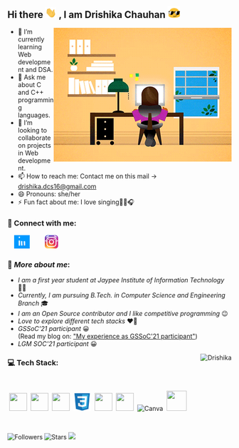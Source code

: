 ## Hi there <img src="https://github.com/drishika2002/drishika2002/blob/main/images_gifs/Hi.gif" width="25"> , I am Drishika Chauhan <img src="https://github.com/drishika2002/drishika2002/blob/main/images_gifs/emoji.gif" width="28">
<!--
**drishika2002/drishika2002** is a ✨ _special_ ✨ repository because its `README.md` (this file) appears on your GitHub profile.
-->


<img src="https://github.com/drishika2002/drishika2002/blob/main/images_gifs/gif1.gif" align = "right">

- 🌱 I’m currently learning Web development and DSA.
- 💬 Ask me about C and C++ programming languages.
- 👯 I’m looking to collaborate on projects in Web development.
- 📫 How to reach me: Contact me on this mail -> drishika.dcs16@gmail.com
- 😄 Pronouns: she/her
- ⚡ Fun fact about me: I love singing🎤🎶🎧



### 📱 Connect with me:

<a href="https://www.linkedin.com/in/drishika-chauhan-647254206/"><img src="https://github.com/drishika2002/drishika2002/blob/main/images_gifs/linkedin.gif" width="35" height = "30" hspace="15"></a>
<a href ="https://www.instagram.com/drishika_dc16/"> <img src="https://github.com/drishika2002/drishika2002/blob/main/images_gifs/instagram-logo-gif-9.gif" width="30" hspace="15"></a>


### 👧 ***More about me***:


- *I am a first year student at Jaypee Institute of Information Technology* 👩‍🎓
- *Currently, I am pursuing B.Tech. in Computer Science and Engineering Branch* 🎓
- *I am an Open Source contributor and I like competitive programming* 😉
- *Love to explore different tech stacks* ♥🤩
- *GSSoC'21 participant* 😀 <br>
(Read my blog on: <a href = "https://drishika-dcs16.medium.com/my-experience-as-gssoc21-participant-e1de025468e6">"My experience as GSSoC'21 participant"</a>)
- *LGM SOC'21 participant* 😀

<img src="https://github-readme-stats.vercel.app/api?username=drishika2002&count_private=true&theme=tokyonight&hide=stars" align="right" alt="Drishika">

### 💻 Tech Stack:
<br>

<img src="https://github.com/drishika2002/devicon/blob/master/icons/c/c-original.svg" height = "40" width = "40" hspace = "4"><img src="https://github.com/drishika2002/devicon/blob/master/icons/cplusplus/cplusplus-original.svg" height = "40" width = "40" hspace = "4"><img src="https://github.com/drishika2002/devicon/blob/master/icons/html5/html5-original.svg" height = "40" width = "40" hspace = "4"><img src="https://github.com/devicons/devicon/blob/master/icons/css3/css3-original.svg" height = "40" width = "40" hspace = "4"><img src="https://github.com/drishika2002/devicon/blob/master/icons/visualstudio/visualstudio-plain.svg" height = "40" width = "40" hspace = "4"><img src="https://github.com/drishika2002/devicon/blob/master/icons/git/git-original.svg" height = "40" width = "40" hspace = "4"><img src="https://www.vectorlogo.zone/logos/canva/canva-icon.svg" alt="Canva" width="40" height="40"  hspace = "4"><img src="https://www.vectorlogo.zone/logos/github/github-icon.svg" height = "45" width = "45" hspace = "4">

<br>

![Followers](https://img.shields.io/github/followers/drishika2002?style=plastic&color=red&label=FOLLOWERS)
![Stars](https://img.shields.io/github/stars/drishika2002?affiliations=COLLABORATOR&style=plastic&color=blueviolet&label=STARS)
![](https://komarev.com/ghpvc/?username=drishika2002&color=green&style=plastic&label=PROFILE+VIEWS)



<!-- [![Top Langs](https://github-readme-stats.vercel.app/api/top-langs/?username=drishika2002&layout=compact)](https://github.com/drishika2002/github-readme-stats) -->

